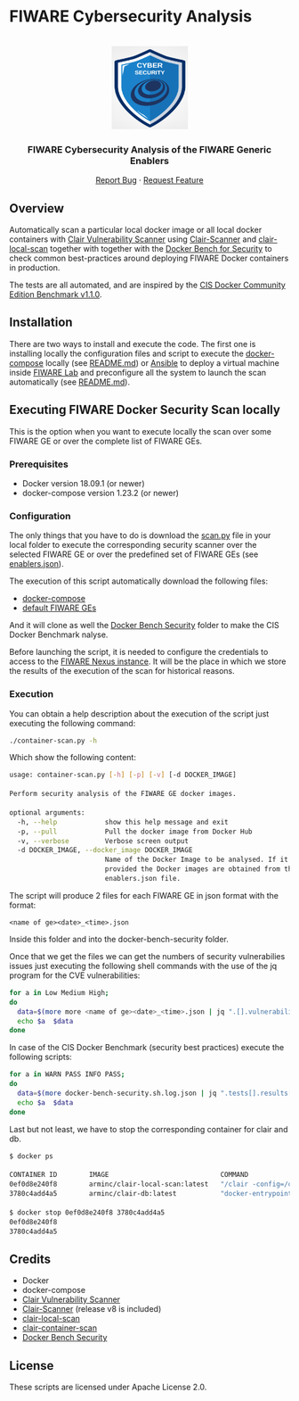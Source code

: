 # FIWARE Cybersecurity Analysis

<!-- PROJECT LOGO -->
<br />
<div align="center">
  <a href="https://github.com/flopezag/fiware-security">
    <img src="go/doc/FIWARESecurity.png" alt="Logo" width="137" height="150">
  </a>

<h3 align="center">FIWARE Cybersecurity Analysis of the FIWARE Generic Enablers</h3>

  <p align="center">
    <!--<a href="https://github.com/flopezag/fiware-security"><strong>Explore the docs »</strong></a>
    <br />
    <br />
    <a href="https://github.com/flopezag/fiware-security">View Demo</a>
    ·-->
    <a href="https://github.com/flopezag/fiware-security/issues">Report Bug</a>
    ·
    <a href="https://github.com/flopezag/fiware-security/issues">Request Feature</a>
  </p>
</div>

## Overview

Automatically scan a particular local docker image or all local docker containers 
with [Clair Vulnerability Scanner](https://github.com/coreos/clair) using 
[Clair-Scanner](https://github.com/arminc/clair-scanner) and 
[clair-local-scan](https://github.com/arminc/clair-local-scan) together with together 
with the [Docker Bench for Security](https://github.com/docker/docker-bench-security) 
to check common best-practices around deploying FIWARE Docker containers in production. 

The tests are all automated, and are inspired by the 
[CIS Docker Community Edition Benchmark v1.1.0](https://benchmarks.cisecurity.org/tools2/docker/CIS_Docker_Community_Edition_Benchmark_v1.1.0.pdf).


## Installation

There are two ways to install and execute the code. The first one is installing locally
the configuration files and script to execute the [docker-compose](https://docs.docker.com/compose/) 
locally (see [README.md](docker/README.md)) or [Ansible](https://www.ansible.com/) to deploy 
a virtual machine inside [FIWARE Lab](https://cloud.lab.fiware.org) and preconfigure all 
the system to launch the scan automatically (see [README.md](deploy/README.md)).

## Executing FIWARE Docker Security Scan locally

This is the option when you want to execute locally the scan over some FIWARE GE or over the
complete list of FIWARE GEs.

### Prerequisites

* Docker version 18.09.1 (or newer)
* docker-compose version 1.23.2 (or newer)

### Configuration

The only things that you have to do is download the [scan.py](scan.py) 
file in your local folder to execute the corresponding security scanner over the selected 
FIWARE GE or over the predefined set of FIWARE GEs (see [enablers.json](enablers.json)).

The execution of this script automatically download the following files:
- [docker-compose](docker-compose.yml)
- [default FIWARE GEs](enablers.json)

And it will clone as well the [Docker Bench Security](https://github.com/docker/docker-bench-security) 
folder to make the CIS Docker Benchmark nalyse.

Before launching the script, it is needed to configure the credentials to access to the 
[FIWARE Nexus instance](https://nexus.lab.fiware.org). It will be the place in which we
store the results of the execution of the scan for historical reasons.

### Execution

You can obtain a help description about the execution of the script just executing the 
following command:

```bash
./container-scan.py -h
```

Which show the following content:

```bash
usage: container-scan.py [-h] [-p] [-v] [-d DOCKER_IMAGE]

Perform security analysis of the FIWARE GE docker images.

optional arguments:
  -h, --help            show this help message and exit
  -p, --pull            Pull the docker image from Docker Hub
  -v, --verbose         Verbose screen output
  -d DOCKER_IMAGE, --docker_image DOCKER_IMAGE
                        Name of the Docker Image to be analysed. If it is not
                        provided the Docker images are obtained from the
                        enablers.json file.
```    

The script will produce 2 files for each FIWARE GE in json format with the format:

```text
<name of ge><date>_<time>.json
``` 

Inside this folder and into the docker-bench-security folder.

Once that we get the files we can get the numbers of security vulnerabilies issues
just executing the following shell commands with the use of the jq program for the
CVE vulnerabilities:

```bash
for a in Low Medium High; 
do 
  data=$(more more <name of ge><date>_<time>.json | jq ".[].vulnerabilities[].severity | select (.==\"${a}\")" | wc -l)
  echo $a  $data
done
```

In case of the CIS Docker Benchmark (security best practices) execute the following scripts:

```bash
for a in WARN PASS INFO PASS; 
do 
  data=$(more docker-bench-security.sh.log.json | jq ".tests[].results[].result | select (.==\"${a}\")" | wc -l)
  echo $a  $data
done
```

Last but not least, we have to stop the corresponding container for clair and db.

```bash
$ docker ps

CONTAINER ID        IMAGE                            COMMAND                  CREATED             STATUS                  PORTS               NAMES
0ef0d8e240f8        arminc/clair-local-scan:latest   "/clair -config=/con…"   29 hours ago        Up 29 hours (healthy)   6060-6061/tcp       docker_clair_1
3780c4add4a5        arminc/clair-db:latest           "docker-entrypoint.s…"   29 hours ago        Up 29 hours (healthy)   5432/tcp            docker_db_1

$ docker stop 0ef0d8e240f8 3780c4add4a5
0ef0d8e240f8
3780c4add4a5
```

## Credits

* Docker
* docker-compose
* [Clair Vulnerability Scanner](https://github.com/coreos/clair)
* [Clair-Scanner](https://github.com/arminc/clair-scanner) (release v8 is included)
* [clair-local-scan](https://github.com/arminc/clair-local-scan)
* [clair-container-scan](https://github.com/usr42/clair-container-scan)
* [Docker Bench Security](https://github.com/docker/docker-bench-security)

## License

These scripts are licensed under Apache License 2.0.